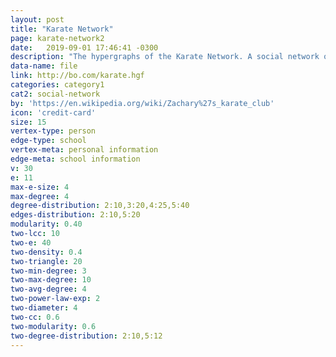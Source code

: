 ```yaml
---
layout: post
title: "Karate Network"
page: karate-network2
date:   2019-09-01 17:46:41 -0300
description: "The hypergraphs of the Karate Network. A social network of a karate club was studied by Wayne W. Zachary for a period of three years from 1970 to 1972. The network captures 34 members of a karate club, documenting links between pairs of members who interacted outside the club. During the study a conflict arose between the administrator John A and instructor Mr. Hi (pseudonyms), which led to the split of the club into two. Half of the members formed a new club around Mr. Hi; members from the other part found a new instructor or gave up karate. Based on collected data Zachary correctly assigned all but one member of the club to the groups they actually joined after the split."
data-name: file
link: http://bo.com/karate.hgf
categories: category1
cat2: social-network
by: 'https://en.wikipedia.org/wiki/Zachary%27s_karate_club'
icon: 'credit-card'
size: 15
vertex-type: person
edge-type: school
vertex-meta: personal information
edge-meta: school information
v: 30
e: 11
max-e-size: 4
max-degree: 4
degree-distribution: 2:10,3:20,4:25,5:40
edges-distribution: 2:10,5:20
modularity: 0.40
two-lcc: 10
two-e: 40
two-density: 0.4
two-triangle: 20
two-min-degree: 3
two-max-degree: 10
two-avg-degree: 4
two-power-law-exp: 2
two-diameter: 4
two-cc: 0.6
two-modularity: 0.6
two-degree-distribution: 2:10,5:12
---
```


